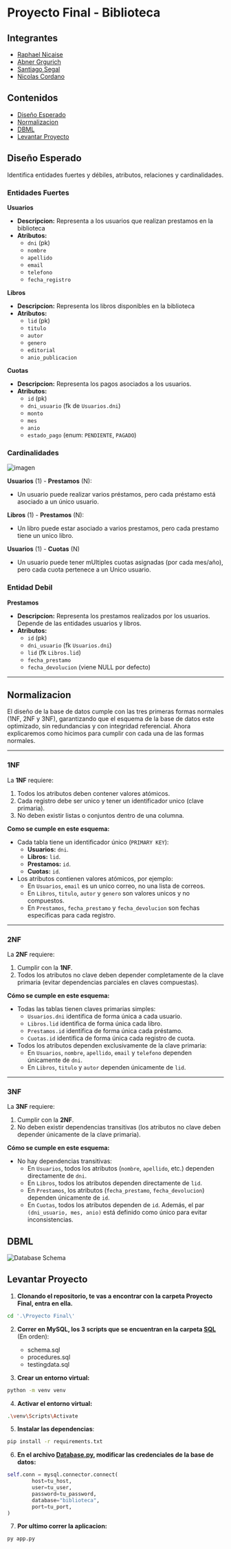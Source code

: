 
# Proyecto Final - Biblioteca
## Integrantes
- [Raphael Nicaise]()
- [Abner Grgurich]()
- [Santiago Segal]()
- [Nicolas Cordano]()

## Contenidos
- [Diseño Esperado](#diseño-esperado)
- [Normalizacion](#normalizacion)
- [DBML](#dbml)
- [Levantar Proyecto](#levantar-proyecto)

## Diseño Esperado

Identifica entidades fuertes y débiles, atributos, relaciones y cardinalidades.


### **Entidades Fuertes**
**Usuarios**
   - **Descripcion:** Representa a los usuarios que realizan prestamos en la biblioteca 
   - **Atributos:**  
     - `dni` (pk)  
     - `nombre`  
     - `apellido` 
     - `email`
     - `telefono` 
     - `fecha_registro`

**Libros**
   - **Descripcion:** Representa los libros disponibles en la biblioteca  
   - **Atributos:**  
     - `lid` (pk) 
     - `titulo`  
     - `autor`  
     - `genero`  
     - `editorial`  
     - `anio_publicacion`

**Cuotas**
   - **Descripcion:** Representa los pagos asociados a los usuarios.  
   - **Atributos:**  
     - `id` (pk)
     - `dni_usuario` (fk de `Usuarios.dni`) 
     - `monto`  
     - `mes` 
     - `anio` 
     - `estado_pago` (enum: `PENDIENTE`, `PAGADO`)

### Cardinalidades

![imagen](images/der.png)

**Usuarios** (1) - **Prestamos** (N):
   - Un usuario puede realizar varios préstamos, pero cada préstamo está asociado a un único usuario. 

**Libros** (1) - **Prestamos** (N):
   - Un libro puede estar asociado a varios prestamos, pero cada prestamo tiene un unico libro.  

**Usuarios** (1) - **Cuotas** (N)
   -  Un usuario puede tener mUltiples cuotas asignadas (por cada mes/año), pero cada cuota pertenece a un Unico usuario.  

### **Entidad Debil**
 **Prestamos**
   - **Descripcion:** Representa los prestamos realizados por los usuarios. Depende de las entidades usuarios y libros.  
   - **Atributos:**  
     - `id` (pk)
     - `dni_usuario` (fk `Usuarios.dni`)  
     - `lid` (fk `Libros.lid`)  
     - `fecha_prestamo`
     - `fecha_devolucion` (viene NULL por defecto)  

---


## Normalizacion
El diseño de la base de datos cumple con las tres primeras formas normales (1NF, 2NF y 3NF), garantizando que el esquema de la base de datos este optimizado, sin redundancias y con integridad referencial. Ahora explicaremos como hicimos para cumplir con cada una de las formas normales.

---

### **1NF**  
La **1NF** requiere:
1. Todos los atributos deben contener valores atómicos.
2. Cada registro debe ser unico y tener un identificador unico (clave primaria).
3. No deben existir listas o conjuntos dentro de una columna.

**Como se cumple en este esquema:**
- Cada tabla tiene un identificador único (`PRIMARY KEY`):
  - **Usuarios:** `dni`.  
  - **Libros:** `lid`.  
  - **Prestamos:** `id`.  
  - **Cuotas:** `id`.
- Los atributos contienen valores atómicos, por ejemplo:
  - En `Usuarios`, `email` es un unico correo, no una lista de correos.
  - En `Libros`, `titulo`, `autor` y `genero` son valores unicos y no compuestos.
  - En `Prestamos`, `fecha_prestamo` y `fecha_devolucion` son fechas especificas para cada registro.

---

### **2NF**  
La **2NF** requiere:
1. Cumplir con la **1NF**.
2. Todos los atributos no clave deben depender completamente de la clave primaria (evitar dependencias parciales en claves compuestas).

**Cómo se cumple en este esquema:**
- Todas las tablas tienen claves primarias simples:
  - `Usuarios.dni` identifica de forma única a cada usuario.
  - `Libros.lid` identifica de forma única cada libro.
  - `Prestamos.id` identifica de forma única cada préstamo.
  - `Cuotas.id` identifica de forma única cada registro de cuota.
- Todos los atributos dependen exclusivamente de la clave primaria:
  - En `Usuarios`, `nombre`, `apellido`, `email` y `telefono` dependen únicamente de `dni`.
  - En `Libros`, `titulo` y `autor` dependen únicamente de `lid`.

---

### **3NF**  
La **3NF** requiere:
1. Cumplir con la **2NF**.
2. No deben existir dependencias transitivas (los atributos no clave deben depender únicamente de la clave primaria).

**Cómo se cumple en este esquema:**
- No hay dependencias transitivas:
  - En `Usuarios`, todos los atributos (`nombre`, `apellido`, etc.) dependen directamente de `dni`.
  - En `Libros`, todos los atributos dependen directamente de `lid`.
  - En `Prestamos`, los atributos (`fecha_prestamo`, `fecha_devolucion`) dependen únicamente de `id`.
  - En `Cuotas`, todos los atributos dependen de `id`. Además, el par `(dni_usuario, mes, anio)` está definido como único para evitar inconsistencias.

## DBML
![Database Schema](images/dbdiagram.png)

## Levantar Proyecto

1. **Clonando el repositorio, te vas a encontrar con la carpeta Proyecto Final, entra en ella.**
```bash
cd '.\Proyecto Final\'
```

2. **Correr en MySQL, los 3 scripts que se encuentran en la carpeta [SQL](sql)** (En orden):
    - schema.sql
    - procedures.sql
    - testingdata.sql

3. **Crear un entorno virtual:**
```bash
python -m venv venv
```

4. **Activar el entorno virtual:**
```bash
.\venv\Scripts\Activate
```

5. **Instalar las dependencias**:
```bash
pip install -r requirements.txt
```

6. **En el archivo [Database.py](database.py), modificar las credenciales de la base de datos:**
```python
self.conn = mysql.connector.connect(
        host=tu_host,
        user=tu_user,
        password=tu_password,
        database="biblioteca",
        port=tu_port,
)
```

7. **Por ultimo correr la aplicacion:**
```bash
py app.py
```

